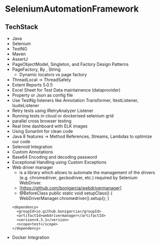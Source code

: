 # SeleniumAutomationFramework

## TechStack
- Java
- Selenium
- TestNG
- Maven
- AssertJ
- PageObjectModel, Singleton, and Factory Design Patterns
- PageFactory, By , String
  - Dynamic locators vs page factory
- ThreadLocal -> ThreadSafety
- Extent Reports 5.0.5
- Excel Sheet for Test Data maintainence (dataprovider)
- Property or Json as config file
- Use TestNg listeners like Annotation Transformer, ItestListener, IsuiteListener
- Retry tests using IRetryAnalyzer Listener
- Running tests in cloud or dockerised selenium grid
- parallel cross browser testing
- Real time dashboard with ELK images
- Using Sonarlint for clean code
- Java 8 features -> Method References, Streams, Lambdas to optimize our code
- Selenoid Integration
- Custom Annotations
- Base64 Encoding and decoding password
- Exceptional Handling using Custom Exceptions
- Web driver manager
  - is a library which allows to automate the management of the drivers (e.g. chromedriver, geckodriver, etc.) required by Selenium WebDriver.
  - [https://github.com/bonigarcia/webdrivermanager]
  - @BeforeClass
    public static void setupClass() {
        WebDriverManager.chromedriver().setup();
    }
  ~~~
  <dependency>
    <groupId>io.github.bonigarcia</groupId>
    <artifactId>webdrivermanager</artifactId>
    <version>4.3.1</version>
    <scope>test</scope>
  </dependency>
  ~~~
- Docker Integration

